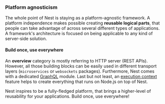 ### Platform agnosticism

The whole point of Nest is staying as a platform-agnostic framework. A platform independence makes possible creating **reusable logical parts**, that people can take advantage of across several different types of applications. A framework's architecture is focused on being applicable to any kind of server-side solution.

#### Build once, use everywhere

An **overview** category is mostly referring to HTTP server (REST APIs). However, all those building blocks can be easily used in different transport layers (`microservices` or `websockets` packages). Furthermore, Nest comes with a dedicated [GraphQL](/graphql/quick-start) module. Last but not least, an [execution context](/execution-context) feature helps to create everything that runs on Node.js on top of Nest.

Nest inspires to be a fully-fledged platform, that brings a higher-level of reusability for your applications. Build once, use everywhere!
